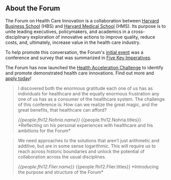 
## About the Forum

The Forum on Health Care Innovation is a collaboration between [Harvard Business School]({{gsheets.links.hbs-main.url}}) (HBS) and [Harvard Medical School]({{gsheets.links.hms-main.url}}) (HMS). Its purpose is to unite leading executives, policymakers, and academics in a cross-disciplinary exploration of innovative actions to improve quality, reduce costs, and, ultimately, increase value in the health care industry.

To help promote this conversation, the Forum's [initial event]({{gsheets.links.conference-2012-main.url}}) was a conference and survey that was summarized in [Five Key Imperatives]({{gsheets.links.conference-2012-5-imperatives.url}}).

The Forum has now launched the [Health Acceleration Challenge]({{gsheets.links.challenge-main.url}}) to identify and promote demonstrated health care innovations. Find out more and [apply today]({{gsheets.links.challenge-application.url}})!

<!-- quote from nohria -->
> I discovered both the enormous gratitude each one of us has as individuals for healthcare and the equally enormous frustration any one of us has as a consumer of the healthcare system. The challenge of this conference is: How can we realize the great magic, and the great benefits, that healthcare can afford?
>
> <footer><cite title="{{people.fhi12.Nohria.name}}">{{people.fhi12.Nohria.name}}</cite>  
> {{people.fhi12.Nohria.titles}}  
> *Reflecting on his personal experiences with healthcare and his ambitions for the Forum* 
> </footer>  

<!-- quote from flier -->
> We need approaches to the solutions that aren’t just arithmetic and additive, but are in some sense logarithmic. This will require us to reach across historic boundaries and unlock the potential of collaboration across the usual disciplines.
>
> <footer><cite title="{{people.fhi12.Flier.name}}">{{people.fhi12.Flier.name}}</cite>  
> {{people.fhi12.Flier.titles}}  
> *Introducing the purpose and structure of the Forum* 
> </footer>
